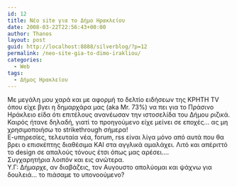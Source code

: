 ```yaml
---
id: 12
title: Νέο site για το Δήμο Ηρακλείου
date: 2008-03-22T22:56:43+00:00
author: Thanos
layout: post
guid: http://localhost:8888/silverblog/?p=12
permalink: /neo-site-gia-to-dimo-irakliou/
categories:
  - Web
tags:
  - Δήμος Ηρακλείου
---
```

Με μεγάλη μου χαρά και με αφορμή το δελτίο ειδήσεων της ΚΡΗΤΗ TV όπου είχε βγει η δημαρχάρα μας (aka Mr. 73%) να πει για το Πράσινο Ηράκλειο είδα ότι επιτέλους ανανέωσαν την ιστοσελίδα του Δήμου ριζικά. Καιρός ήτανε δηλαδή, γιατί το προηγούμενο είχε μείνει σε εποχές… ας μη χρησιμοποιήσω το strikethrough σήμερα!  
Ε-υπηρεσίες, τελευταία νέα, forum, rss είναι λίγα μόνο από αυτά που θα βρει ο επισκέπτης διαθέσιμα ΚΑΙ στα αγγλικά αμαλάχει. Λιτό και απέριττό το design σε απαλούς τόνους έτσι όπως μας αρέσει….  
Συγχαρητήρια λοιπόν και εις ανώτερα.  
Υ.Γ: Δήμαρχε, αν διαβάζεις, τον Αυγουστο απολύομαι και ψάχνω για δουλειά… το πιάσαμε το υπονοούμενο?